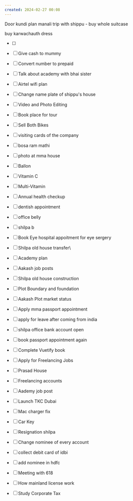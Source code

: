 ```yaml
---
created: 2024-02-27 00:08
---
```

Door kundi
plan manali trip with shippu - buy 
	whole suitcase
	
buy karwachauth dress



- [ ] 
- [ ] Give cash to mummy
- [ ] Convert number to prepaid
- [ ] Talk about academy with bhai sister
- [ ] Airtel wifi plan
- [ ] Change name plate of shippu's house
- [ ] Video and Photo Editing
- [ ] Book place for tour
- [ ] Sell Both Bikes
- [ ] visiting cards of the company
- [ ] bosa ram mathi
- [ ] photo at mma house
- [ ] Ballon
- [ ] Vitamin C
- [ ] Multi-Vitamin
- [ ] Annual health checkup
- [ ] dentish appointment
- [ ] office belly
- [ ] shilpa b
- [ ] Book Eye hospital appoitment for eye sergery
- [ ] Shilpa old house transfer\
- [ ] Academy plan 
- [ ] Aakash job posts
- [ ] Shilpa old house construction
- [ ] Plot Boundary and foundation 
- [ ] Aakash Plot market status
- [ ] Apply mma passport appointment



- [ ] apply for leave after coming from india
- [ ] shilpa office bank account open
- [ ] book passport appointment again
- [ ] Complete Vuetify book
- [ ] Apply for Freelancing Jobs
- [ ] Prasad House 
- [ ] Freelancing accounts
- [ ] Aademy job post
- [ ] Launch TKC Dubai
- [ ] Mac charger fix
- [ ] Car Key 
- [ ] Resignation shilpa
- [ ] Change nominee of every account
- [ ] collect debit card of idbi
- [ ] add nominee in hdfc 
- [ ] Meeting with 618
- [ ] How mainland license work
- [ ] Study Corporate Tax